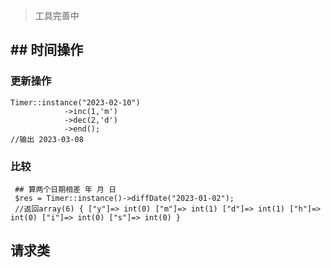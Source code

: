 

> 工具完善中
## ## 时间操作
### 更新操作
~~~
Timer::instance("2023-02-10")
            ->inc(1,'m') 
            ->dec(2,'d')
            ->end();
//输出 2023-03-08     
~~~

### 比较
~~~
 ## 算两个日期相差 年 月 日
 $res = Timer::instance()->diffDate("2023-01-02");
 //返回array(6) { ["y"]=> int(0) ["m"]=> int(1) ["d"]=> int(1) ["h"]=> int(0) ["i"]=> int(0) ["s"]=> int(0) }
~~~

## 请求类
